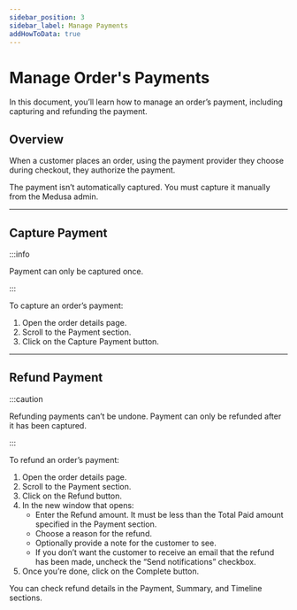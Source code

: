 ```yaml
---
sidebar_position: 3
sidebar_label: Manage Payments
addHowToData: true
---
```


# Manage Order's Payments

In this document, you’ll learn how to manage an order’s payment, including capturing and refunding the payment.

## Overview

When a customer places an order, using the payment provider they choose during checkout, they authorize the payment.

The payment isn’t automatically captured. You must capture it manually from the Medusa admin.

---

## Capture Payment

:::info

Payment can only be captured once.

:::

To capture an order’s payment:

1. Open the order details page.
2. Scroll to the Payment section.
3. Click on the Capture Payment button.

---

## Refund Payment

:::caution

Refunding payments can’t be undone. Payment can only be refunded after it has been captured.

:::

To refund an order’s payment:

1. Open the order details page.
2. Scroll to the Payment section.
3. Click on the Refund button.
4. In the new window that opens:
    - Enter the Refund amount. It must be less than the Total Paid amount specified in the Payment section.
    - Choose a reason for the refund.
    - Optionally provide a note for the customer to see.
    - If you don’t want the customer to receive an email that the refund has been made, uncheck the “Send notifications” checkbox.
5. Once you’re done, click on the Complete button.

You can check refund details in the Payment, Summary, and Timeline sections.
